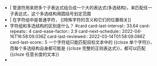 - | 管道符用来把多个子表达式组合成一个大的表达式(多选结构)，来匹配任一子表达式，这个多选结构用圆括号划定范围
- | 在字符组中是普通字符， [[特殊字符的含义和它们的位置相关]]
- 字符组和多选结构的区别是什么？ #card
  card-last-interval:: 33.64
  card-repeats:: 4
  card-ease-factor:: 2.9
  card-next-schedule:: 2022-04-16T16:58:09.036Z
  card-last-reviewed:: 2022-03-14T01:58:09.086Z
  card-last-score:: 5
  一个字符组只能匹配目标文本中的 {{cloze 单个字符}}，而每个多选结构自身都可能是 {{cloze 完整的正则表达式}}，都可以匹配 {{cloze 任意长度的文本}}
-